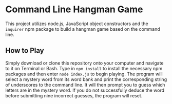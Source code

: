 # Command Line Hangman Game
This project utilizes node.js, JavaScript object constructors and the `inquirer` npm package to build a hangman game based on the command line.

## How to Play
Simply download or clone this repository onto your computer and navigate to it on Terminal or Bash. Type in `npm install` to install the necessary npm packages and then enter `node index.js` to begin playing. The program will select a mystery word from its word bank and print the corresponding string of underscores to the command line. It will then prompt you to guess which letters are in the mystery word. If you do not successfully deduce the word before submitting nine incorrect guesses, the program will reset. 
